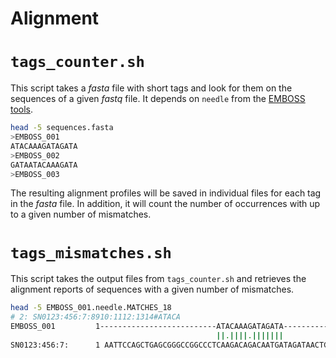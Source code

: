Alignment
=========


# `tags_counter.sh`

This script takes a *fasta* file with short tags and look for them on the sequences of a given *fastq* file. It depends on `needle` from the [EMBOSS tools](http://www.ebi.ac.uk/Tools/emboss/).

```bash
head -5 sequences.fasta 
>EMBOSS_001
ATACAAAGATAGATA
>EMBOSS_002
GATAATACAAAGATA
>EMBOSS_003
```

The resulting alignment profiles will be saved in individual files for each tag in the *fasta* file. In addition, it will count the number of occurrences with up to a given number of mismatches.


# `tags_mismatches.sh`

This script takes the output files from `tags_counter.sh` and retrieves the alignment reports of sequences with a given number of mismatches.

```bash
head -5 EMBOSS_001.needle.MATCHES_18 
# 2: SN0123:456:7:8910:1112:1314#ATACA
EMBOSS_001         1--------------------------ATACAAAGATAGATA----------     15
                                              ||.||||.|||||||
SN0123:456:7:      1 AATTCCAGCTGAGCGGGCCGGCCCTCAAGACAGACAATGATAGATAACTG     50
```
